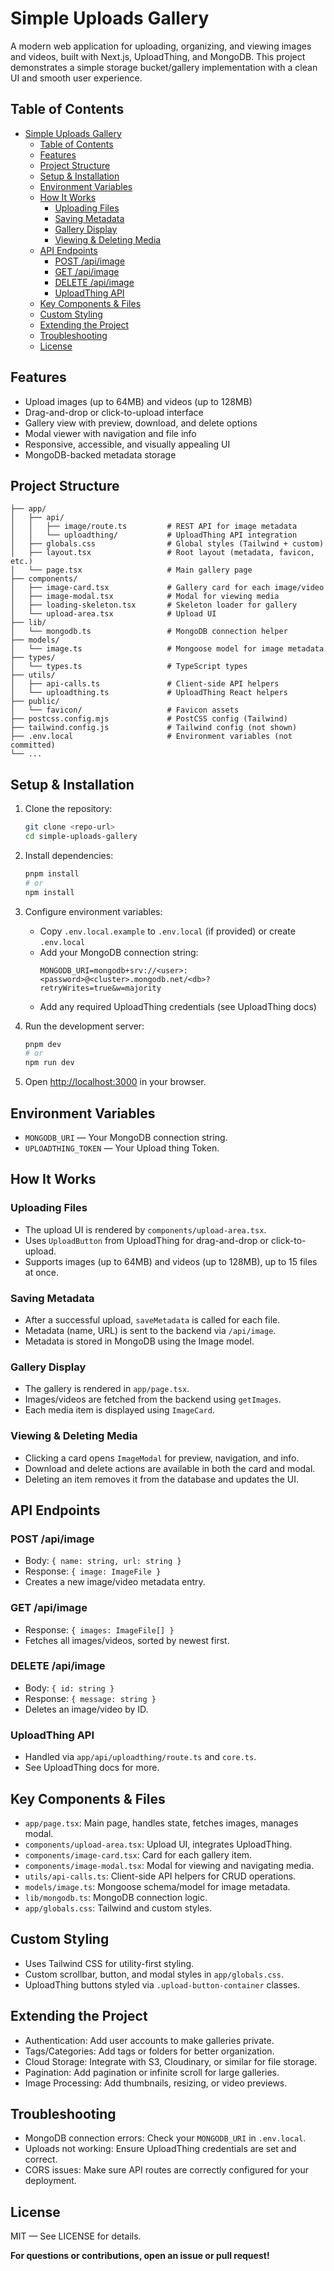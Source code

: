 # Simple Uploads Gallery

A modern web application for uploading, organizing, and viewing images and videos, built with Next.js, UploadThing, and MongoDB. This project demonstrates a simple storage bucket/gallery implementation with a clean UI and smooth user experience.

## Table of Contents

- [Simple Uploads Gallery](#simple-uploads-gallery)
  - [Table of Contents](#table-of-contents)
  - [Features](#features)
  - [Project Structure](#project-structure)
  - [Setup \& Installation](#setup--installation)
  - [Environment Variables](#environment-variables)
  - [How It Works](#how-it-works)
    - [Uploading Files](#uploading-files)
    - [Saving Metadata](#saving-metadata)
    - [Gallery Display](#gallery-display)
    - [Viewing \& Deleting Media](#viewing--deleting-media)
  - [API Endpoints](#api-endpoints)
    - [POST /api/image](#post-apiimage)
    - [GET /api/image](#get-apiimage)
    - [DELETE /api/image](#delete-apiimage)
    - [UploadThing API](#uploadthing-api)
  - [Key Components \& Files](#key-components--files)
  - [Custom Styling](#custom-styling)
  - [Extending the Project](#extending-the-project)
  - [Troubleshooting](#troubleshooting)
  - [License](#license)


## Features
- Upload images (up to 64MB) and videos (up to 128MB)
- Drag-and-drop or click-to-upload interface
- Gallery view with preview, download, and delete options
- Modal viewer with navigation and file info
- Responsive, accessible, and visually appealing UI
- MongoDB-backed metadata storage


## Project Structure
```
├── app/
│   ├── api/
│   │   ├── image/route.ts         # REST API for image metadata
│   │   └── uploadthing/           # UploadThing API integration
│   ├── globals.css                # Global styles (Tailwind + custom)
│   ├── layout.tsx                 # Root layout (metadata, favicon, etc.)
│   └── page.tsx                   # Main gallery page
├── components/
│   ├── image-card.tsx             # Gallery card for each image/video
│   ├── image-modal.tsx            # Modal for viewing media
│   ├── loading-skeleton.tsx       # Skeleton loader for gallery
│   └── upload-area.tsx            # Upload UI
├── lib/
│   └── mongodb.ts                 # MongoDB connection helper
├── models/
│   └── image.ts                   # Mongoose model for image metadata
├── types/
│   └── types.ts                   # TypeScript types
├── utils/
│   ├── api-calls.ts               # Client-side API helpers
│   └── uploadthing.ts             # UploadThing React helpers
├── public/
│   └── favicon/                   # Favicon assets
├── postcss.config.mjs             # PostCSS config (Tailwind)
├── tailwind.config.js             # Tailwind config (not shown)
├── .env.local                     # Environment variables (not committed)
└── ...
```


## Setup & Installation

1. Clone the repository:
    ```bash
    git clone <repo-url>
    cd simple-uploads-gallery
    ```

2. Install dependencies:
    ```bash
    pnpm install
    # or
    npm install
    ```

3. Configure environment variables:
    - Copy `.env.local.example` to `.env.local` (if provided) or create `.env.local`
    - Add your MongoDB connection string:
      ```
      MONGODB_URI=mongodb+srv://<user>:<password>@<cluster>.mongodb.net/<db>?retryWrites=true&w=majority
      ```
    - Add any required UploadThing credentials (see UploadThing docs)

4. Run the development server:
    ```bash
    pnpm dev
    # or
    npm run dev
    ```

5. Open [http://localhost:3000](http://localhost:3000) in your browser.

## Environment Variables
- `MONGODB_URI` — Your MongoDB connection string.
- `UPLOADTHING_TOKEN` — Your Upload thing Token.

## How It Works

### Uploading Files
- The upload UI is rendered by `components/upload-area.tsx`.
- Uses `UploadButton` from UploadThing for drag-and-drop or click-to-upload.
- Supports images (up to 64MB) and videos (up to 128MB), up to 15 files at once.

### Saving Metadata
- After a successful upload, `saveMetadata` is called for each file.
- Metadata (name, URL) is sent to the backend via `/api/image`.
- Metadata is stored in MongoDB using the Image model.

### Gallery Display
- The gallery is rendered in `app/page.tsx`.
- Images/videos are fetched from the backend using `getImages`.
- Each media item is displayed using `ImageCard`.

### Viewing & Deleting Media
- Clicking a card opens `ImageModal` for preview, navigation, and info.
- Download and delete actions are available in both the card and modal.
- Deleting an item removes it from the database and updates the UI.

## API Endpoints

### POST /api/image
- Body: `{ name: string, url: string }`
- Response: `{ image: ImageFile }`
- Creates a new image/video metadata entry.

### GET /api/image
- Response: `{ images: ImageFile[] }`
- Fetches all images/videos, sorted by newest first.

### DELETE /api/image
- Body: `{ id: string }`
- Response: `{ message: string }`
- Deletes an image/video by ID.

### UploadThing API
- Handled via `app/api/uploadthing/route.ts` and `core.ts`.
- See UploadThing docs for more.

## Key Components & Files
- `app/page.tsx`: Main page, handles state, fetches images, manages modal.
- `components/upload-area.tsx`: Upload UI, integrates UploadThing.
- `components/image-card.tsx`: Card for each gallery item.
- `components/image-modal.tsx`: Modal for viewing and navigating media.
- `utils/api-calls.ts`: Client-side API helpers for CRUD operations.
- `models/image.ts`: Mongoose schema/model for image metadata.
- `lib/mongodb.ts`: MongoDB connection logic.
- `app/globals.css`: Tailwind and custom styles.

## Custom Styling
- Uses Tailwind CSS for utility-first styling.
- Custom scrollbar, button, and modal styles in `app/globals.css`.
- UploadThing buttons styled via `.upload-button-container` classes.

## Extending the Project
- Authentication: Add user accounts to make galleries private.
- Tags/Categories: Add tags or folders for better organization.
- Cloud Storage: Integrate with S3, Cloudinary, or similar for file storage.
- Pagination: Add pagination or infinite scroll for large galleries.
- Image Processing: Add thumbnails, resizing, or video previews.

## Troubleshooting
- MongoDB connection errors: Check your `MONGODB_URI` in `.env.local`.
- Uploads not working: Ensure UploadThing credentials are set and correct.
- CORS issues: Make sure API routes are correctly configured for your deployment.

## License
MIT — See LICENSE for details.

**For questions or contributions, open an issue or pull request!**
